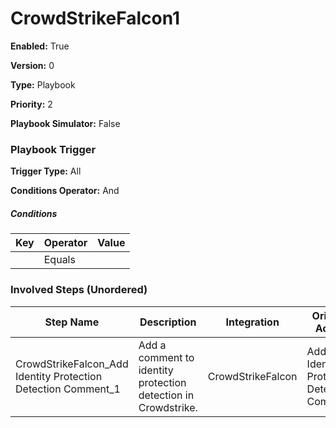 # CrowdStrikeFalcon1




**Enabled:** True

**Version:** 0

**Type:** Playbook

**Priority:** 2

**Playbook Simulator:** False


### Playbook Trigger
**Trigger Type:** All

**Conditions Operator:** And

##### Conditions
|Key|Operator|Value|
|---|--------|-----|
||Equals||


### Involved Steps (Unordered)
|Step Name|Description|Integration|Original Action|
|---------|-----------|-----------|---------------|
|CrowdStrikeFalcon_Add Identity Protection Detection Comment_1|Add a comment to identity protection detection in Crowdstrike.|CrowdStrikeFalcon|Add Identity Protection Detection Comment|

